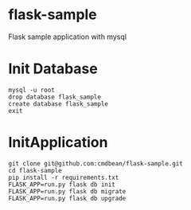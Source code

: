 # flask-sample

Flask sample application with mysql


# Init Database
```
mysql -u root
drop database flask_sample
create database flask_sample
exit
```

# InitApplication
```
git clone git@github.com:cmdbean/flask-sample.git
cd flask-sample
pip install -r requirements.txt
FLASK_APP=run.py flask db init
FLASK_APP=run.py flask db migrate
FLASK_APP=run.py flask db upgrade
```
